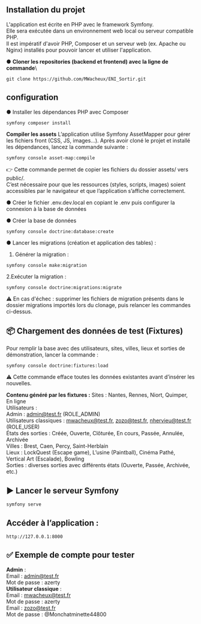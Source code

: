 
## Installation du projet
L'application est écrite en PHP avec le framework Symfony.\
Elle sera exécutée dans un environnement web local ou serveur compatible PHP.\
Il est impératif d'avoir PHP, Composer et un serveur web (ex. Apache ou Nginx) installés pour pouvoir lancer et utiliser l'application.

● **Cloner les repositories (backend et frontend) avec la ligne de commande**\
```
git clone https://github.com/MWacheux/ENI_Sortir.git
```

## configuration
● Installer les dépendances PHP avec Composer
```
symfony composer install
```

**Compiler les assets**
L’application utilise Symfony AssetMapper pour gérer les fichiers front (CSS, JS, images…).
Après avoir cloné le projet et installé les dépendances, lancez la commande suivante :
```
symfony console asset-map:compile
```
👉 Cette commande permet de copier les fichiers du dossier assets/ vers public/.\
C’est nécessaire pour que les ressources (styles, scripts, images) soient accessibles par le navigateur et que l’application s’affiche correctement.


● Créer le fichier .env.dev.local en copiant le .env puis configurer la connexion à la base de données

● Créer la base de données
```
symfony console doctrine:database:create
```

● Lancer les migrations (création et application des tables) :

1. Générer la migration :
```
symfony console make:migration
```
2.Exécuter la migration :
```
symfony console doctrine:migrations:migrate
```
⚠️ En cas d'échec : supprimer les fichiers de migration présents dans le dossier migrations importés lors du clonage, puis relancer les commandes ci-dessus.

## 📦 Chargement des données de test (Fixtures)
Pour remplir la base avec des utilisateurs, sites, villes, lieux et sorties de démonstration, lancer la commande :
```
symfony console doctrine:fixtures:load
```
⚠️ Cette commande efface toutes les données existantes avant d’insérer les nouvelles.

**Contenu généré par les fixtures :**
Sites : Nantes, Rennes, Niort, Quimper, En ligne\
Utilisateurs :\
Admin : admin@test.fr (ROLE_ADMIN)\
Utilisateurs classiques : mwacheux@test.fr, zozo@test.fr, nhervieu@test.fr (ROLE_USER)\
États des sorties : Créée, Ouverte, Clôturée, En cours, Passée, Annulée, Archivée\
Villes : Brest, Caen, Percy, Saint-Herblain\
Lieux : LockQuest (Escape game), L’usine (Paintball), Cinéma Pathé, Vertical Art (Escalade), Bowling\
Sorties : diverses sorties avec différents états (Ouverte, Passée, Archivée, etc.)

## ▶️ Lancer le serveur Symfony
```
symfony serve
```

## Accéder à l’application :
```
http://127.0.0.1:8000
```

## ✅ Exemple de compte pour tester
**Admin** : \
Email : admin@test.fr\
Mot de passe : azerty\
**Utilisateur classique** : \
Email : mwacheux@test.fr\
Mot de passe : azerty\
Email : zozo@test.fr\
Mot de passe : @Monchatminette44800
